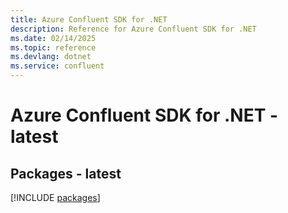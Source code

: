 ```yaml
---
title: Azure Confluent SDK for .NET
description: Reference for Azure Confluent SDK for .NET
ms.date: 02/14/2025
ms.topic: reference
ms.devlang: dotnet
ms.service: confluent
---
```

# Azure Confluent SDK for .NET - latest
## Packages - latest
[!INCLUDE [packages](confluent-index.md)]